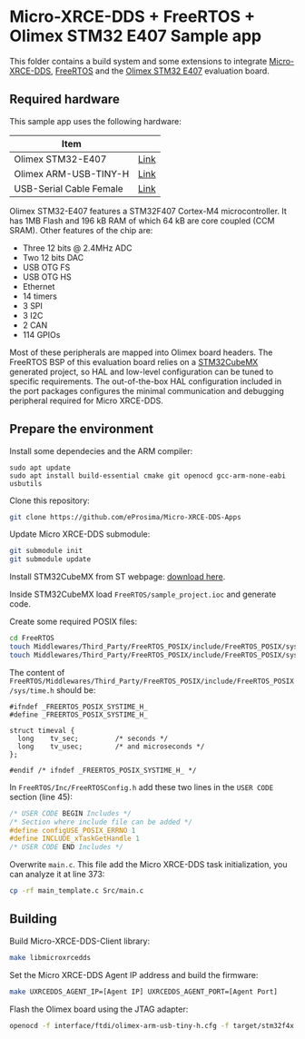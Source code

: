 # Micro-XRCE-DDS + FreeRTOS + Olimex STM32 E407 Sample app

This folder contains a build system and some extensions to integrate [Micro-XRCE-DDS](https://micro-xrce-dds.readthedocs.io/en/latest/), [FreeRTOS](https://www.freertos.org/) and the [Olimex STM32 E407](https://www.olimex.com/Products/ARM/ST/STM32-E407/open-source-hardware) evaluation board.


## Required hardware

This sample app uses the following hardware:

| Item | |
|---------------|----------------------------------------------------------|
| Olimex STM32-E407 | [Link](https://www.olimex.com/Products/ARM/ST/STM32-E407/open-source-hardware) |
| Olimex ARM-USB-TINY-H | [Link](https://www.olimex.com/Products/ARM/JTAG/ARM-USB-TINY-H/) |
| USB-Serial Cable Female | [Link](https://www.olimex.com/Products/Components/Cables/USB-Serial-Cable/USB-Serial-Cable-F/) |


Olimex STM32-E407 features a STM32F407 Cortex-M4 microcontroller. It has 1MB Flash and 196 kB RAM of which 64 kB are core coupled (CCM SRAM). Other features of the chip are:

- Three 12 bits @ 2.4MHz ADC
- Two 12 bits DAC
- USB OTG FS
- USB OTG HS
- Ethernet
- 14 timers
- 3 SPI
- 3 I2C
- 2 CAN
- 114 GPIOs

Most of these peripherals are mapped into Olimex board headers. The FreeRTOS BSP of this evaluation board relies on a [STM32CubeMX](https://www.st.com/en/development-tools/stm32cubemx.html) generated project, so HAL and low-level configuration can be tuned to specific requirements. The out-of-the-box HAL configuration included in the port packages configures the minimal communication and debugging peripheral required for Micro XRCE-DDS.


## Prepare the environment

Install some dependecies and the ARM compiler:

```
sudo apt update
sudo apt install build-essential cmake git openocd gcc-arm-none-eabi usbutils
```

Clone this repository:

```bash
git clone https://github.com/eProsima/Micro-XRCE-DDS-Apps
```

Update Micro XRCE-DDS submodule:

```bash
git submodule init
git submodule update
```

Install STM32CubeMX from ST webpage: [download here](https://www.st.com/en/development-tools/stm32cubemx.html).

Inside STM32CubeMX load `FreeRTOS/sample_project.ioc` and generate code.

Create some required POSIX files:

```bash
cd FreeRTOS
touch Middlewares/Third_Party/FreeRTOS_POSIX/include/FreeRTOS_POSIX/sys/time.h
touch Middlewares/Third_Party/FreeRTOS_POSIX/include/FreeRTOS_POSIX/sys/timeval.h # This file can be empty
```

The content of `FreeRTOS/Middlewares/Third_Party/FreeRTOS_POSIX/include/FreeRTOS_POSIX/sys/time.h` should be:

```
#ifndef _FREERTOS_POSIX_SYSTIME_H_
#define _FREERTOS_POSIX_SYSTIME_H_

struct timeval {
  long    tv_sec;         /* seconds */
  long    tv_usec;        /* and microseconds */
};

#endif /* ifndef _FREERTOS_POSIX_SYSTIME_H_ */
```

In `FreeRTOS/Inc/FreeRTOSConfig.h` add these two lines in the `USER CODE` section (line 45):

```c
/* USER CODE BEGIN Includes */
/* Section where include file can be added */
#define configUSE_POSIX_ERRNO 1
#define INCLUDE_xTaskGetHandle 1
/* USER CODE END Includes */
```


Overwrite `main.c`. This file add the Micro XRCE-DDS task initialization, you can analyze it at line 373:

```bash
cp -rf main_template.c Src/main.c
```

## Building

Build Micro-XRCE-DDS-Client library:

```bash
make libmicroxrcedds
```

Set the Micro XRCE-DDS Agent IP address and build the firmware:

```bash
make UXRCEDDS_AGENT_IP=[Agent IP] UXRCEDDS_AGENT_PORT=[Agent Port]
```

Flash the Olimex board using the JTAG adapter:

```bash
openocd -f interface/ftdi/olimex-arm-usb-tiny-h.cfg -f target/stm32f4x.cfg -c init -c "reset halt" -c "flash write_image erase build/sample_project.bin 0x08000000" -c "reset" -c "exit"
```